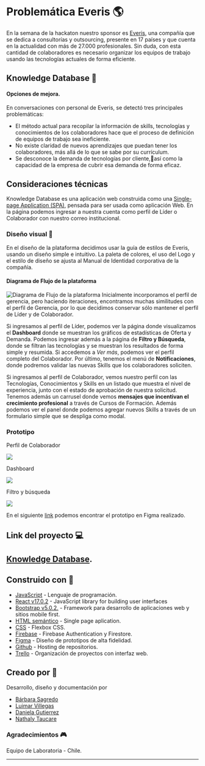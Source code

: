 # Problemática Everis :earth_americas: 
En la semana de la hackaton nuestro sponsor es [Everis](https://www.everis.com/chile/es), una compañía que se dedica a consultorías y outsourcing, presente en 17 países y que cuenta en la actualidad con más de 27.000 profesionales. Sin duda, con esta cantidad de colaboradores es necesario organizar los equipos de trabajo  usando las tecnologías actuales de forma eficiente. 
## Knowledge Database :rocket: 
#### Opciones de mejora.
En conversaciones con personal de Everis, se detectó tres principales problemáticas:
* El método actual para recopilar la información de skills, tecnologías y conocimientos de los colaboradores hace que el proceso de definición de equipos de trabajo sea ineficiente.
* No existe claridad de nuevos aprendizajes que puedan tener los colaboradores, más allá de lo que se sabe por su currículum.
* Se desconoce la demanda de tecnologías por cliente,así como la capacidad de la empresa de cubrir esa demanda de forma eficaz.
## Consideraciones técnicas
Knowledge Database es una aplicación web construida como una [Single-page Application (SPA)](https://es.wikipedia.org/wiki/Single-page_application), pensada para ser usada como aplicación Web.
En la página podemos ingresar a nuestra cuenta como perfil de Líder o Colaborador con nuestro correo institucional. 
### Diseño visual :speech_balloon:
En el diseño de la plataforma decidimos usar la guía de estilos de Everis, usando un diseño simple e intuitivo. La paleta de colores, el uso del Logo y el estilo de diseño se ajusta al Manual de Identidad corporativa de la compañía.
#### Diagrama de Flujo de la plataforma

![Diagrama de Flujo de la plataforma](https://i.imgur.com/WFJfFUc.jpg)
Inicialmente incorporamos el perfil de gerencia, pero haciendo iteraciones, encontramos muchas similitudes con el perfil de Gerencia, por lo que decidimos conservar sólo mantener el perfil de Líder y de Colaborador.

Si ingresamos al perfil de Líder, podemos ver la página donde visualizamos el **Dashboard** donde se muestran los gráficos de estadísticas de Oferta y Demanda. 
Podemos ingresar además a la página de **Filtro y Búsqueda**, donde se filtran las tecnologías y se muestran los resultados de forma simple y resumida. Si accedemos a *Ver más*, podemos ver el perfil completo del Colaborador. Por último, tenemos el menú de **Notificaciones**, donde podremos validar las nuevas Skills que los colaboradores soliciten.

Si ingresamos al perfil de Colaborador, vemos nuestro perfil con las Tecnologías, Conocimientos y Skills en un listado que muestra el nivel de experiencia, junto con el estado de aprobación de nuestra solicitud. 
Tenemos además un carrusel donde vemos **mensajes  que incentivan el crecimiento profesional** a través de Cursos de Formación.
Además podemos ver el panel donde podemos agregar nuevos Skills a través de un formulario simple que se despliga como modal.

### Prototipo 
Perfil de Colaborador

![](https://i.imgur.com/d3JNidD.jpg)

Dashboard

![](https://i.imgur.com/i36MAvC.jpg)

Filtro y búsqueda

![](https://i.imgur.com/eGFsm9b.jpg)

 En el siguiente [link](https://www.figma.com/file/KJs7BsY1DthCHcLNVz5zuL/Matriz?node-id=204%3A84) podemos encontrar el prototipo en Figma realizado. 
 
## Link del proyecto :computer:
[Knowledge Database](https://matriz-conocimiento.web.app/).
---
## Construido con :hammer:
* [JavaScript](https://www.javascript.com/) - Lenguaje de programación.
* [React v17.0.2](https://reactjs.org/) - JavaScript library for building user interfaces
* [Bootstrap  v5.0.2.](https://getbootstrap.com/) - Framework para desarrollo de aplicaciones web y sitios mobile first.
* [HTML semántico](https://es.wikipedia.org/wiki/HTML) - Single page aplication.
* [CSS](https://es.wikipedia.org/wiki/CSS_Flexible_Box_Layout) - Flexbox CSS.
* [Firebase](https://firebase.google.com/) - Firebase Authentication y Firestore.
* [Figma](www.figma.com) - Diseño de prototipos de alta fidelidad.
* [Github](www.github.com) - Hosting de repositorios.
* [Trello](Trello) - Organización de proyectos con interfaz web.

## Creado por :gem:
Desarrollo, diseño y documentación por
* [Bárbara Sagredo](https://github.com/barbarasagredo)
* [Luimar Villegas](https://github.com/luipalencia)
* [Daniela Gutierrez](https://github.com/danifran16)
* [Nathaly Taucare](https://github.com/nathalytaucare)

### Agradecimientos :video_game:
Equipo de Laboratoria - Chile.

---